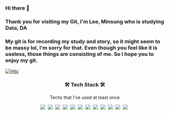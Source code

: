 ### Hi there  👋
### Thank you for visiting my Git, I'm Lee, Minsung who is studying Data, DA
### My git is for recording my study and story, so it might seem to be massy lol, I'm sorry for that. Even though you feel like it is useless, those things are consisting of me. So I hope you to enjoy my git.
[![Hits](https://hits.seeyoufarm.com/api/count/incr/badge.svg?url=https%3A%2F%2Fgithub.com%2FMinsung-commit&count_bg=%23563ED3&title_bg=%23000000&icon=&icon_color=%233E74B9&title=hits&edge_flat=false)](https://hits.seeyoufarm.com)

<h3 align="center">🛠 Tech Stack 🛠</h3>

<p align="center"> Techs that I've used at least once </p>

<p align="center">
<img src="https://img.shields.io/badge/Python-3766AB?style=round-square&logo=Python&logoColor=white"/></a>&nbsp
<img src="https://img.shields.io/badge/Django-092E20?style=round-square&logo=Django&logoColor=white"/></a>&nbsp
<img src="https://img.shields.io/badge/Mysql-4479A1?style=round-square&logo=Mysql&logoColor=white"/></a>&nbsp
<img src="https://img.shields.io/badge/MongoDB-47A248?style=round-square&logo=MongoDB&logoColor=white"/></a>&nbsp
<img src="https://img.shields.io/badge/Tableau-E97627?style=round-square&logo=Tableau&logoColor=white"/></a>&nbsp
<img src="https://img.shields.io/badge/TensorFlow-FF6F00?style=round-square&logo=TensorFlow&logoColor=white"/></a>&nbsp
<img src="https://img.shields.io/badge/sklearn-F7931E?style=round-square&logo=sklearn&logoColor=white"/></a>&nbsp
<img src="https://img.shields.io/badge/Notion-000000?style=round-square&logo=Notion&logoColor=white"/></a>&nbsp
<img src="https://img.shields.io/badge/AWS-232F3E?style=round-square&logo=AWS&logoColor=white"/></a>&nbsp
<img src="https://img.shields.io/badge/JavaScript-F7DF1E?style=round-square&logo=JavaScript&logoColor=white"/></a>&nbsp
<img src="https://img.shields.io/badge/HTML-E34F26?style=round-square&logo=HTML&logoColor=white"/></a>&nbsp
<img src="https://img.shields.io/badge/CSS-1572B6?style=round-square&logo=CSS&logoColor=white"/></a>&nbsp

<!--
**Minsung-commit/Minsung-commit** is a ✨ _special_ ✨ repository because its `README.md` (this file) appears on your GitHub profile.

Here are some ideas to get you started:

- 🔭 I’m currently working on ...
- 🌱 I’m currently learning ...
- 👯 I’m looking to collaborate on ...
- 🤔 I’m looking for help with ...
- 💬 Ask me about ...
- 📫 How to reach me: ...
- 😄 Pronouns: ...
- ⚡ Fun fact: ...
-->
